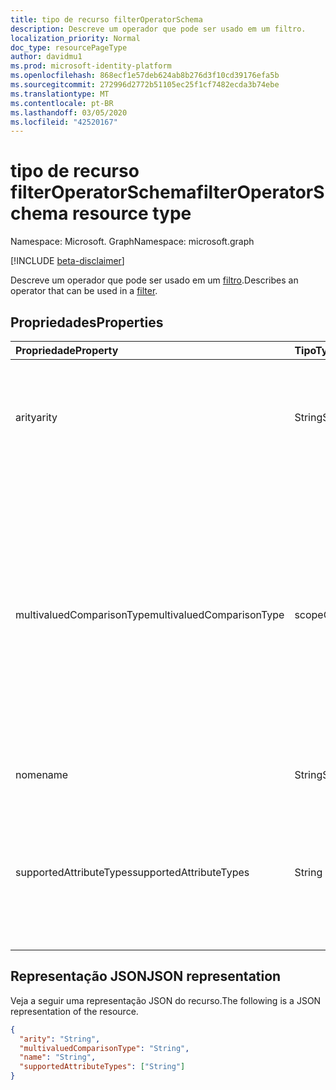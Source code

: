 ```yaml
---
title: tipo de recurso filterOperatorSchema
description: Descreve um operador que pode ser usado em um filtro.
localization_priority: Normal
doc_type: resourcePageType
author: davidmu1
ms.prod: microsoft-identity-platform
ms.openlocfilehash: 868ecf1e57deb624ab8b276d3f10cd39176efa5b
ms.sourcegitcommit: 272996d2772b51105ec25f1cf7482ecda3b74ebe
ms.translationtype: MT
ms.contentlocale: pt-BR
ms.lasthandoff: 03/05/2020
ms.locfileid: "42520167"
---
```

# <a name="filteroperatorschema-resource-type"></a><span data-ttu-id="9940d-103">tipo de recurso filterOperatorSchema</span><span class="sxs-lookup"><span data-stu-id="9940d-103">filterOperatorSchema resource type</span></span>

<span data-ttu-id="9940d-104">Namespace: Microsoft. Graph</span><span class="sxs-lookup"><span data-stu-id="9940d-104">Namespace: microsoft.graph</span></span>

[!INCLUDE [beta-disclaimer](../../includes/beta-disclaimer.md)]

<span data-ttu-id="9940d-105">Descreve um operador que pode ser usado em um [filtro](synchronization-filter.md).</span><span class="sxs-lookup"><span data-stu-id="9940d-105">Describes an operator that can be used in a [filter](synchronization-filter.md).</span></span>

## <a name="properties"></a><span data-ttu-id="9940d-106">Propriedades</span><span class="sxs-lookup"><span data-stu-id="9940d-106">Properties</span></span>

| <span data-ttu-id="9940d-107">Propriedade</span><span class="sxs-lookup"><span data-stu-id="9940d-107">Property</span></span>                   | <span data-ttu-id="9940d-108">Tipo</span><span class="sxs-lookup"><span data-stu-id="9940d-108">Type</span></span>                      | <span data-ttu-id="9940d-109">Descrição</span><span class="sxs-lookup"><span data-stu-id="9940d-109">Description</span></span>    |
|:---------------------------|:--------------------------|:---------------|
|<span data-ttu-id="9940d-110">arity</span><span class="sxs-lookup"><span data-stu-id="9940d-110">arity</span></span>                       |<span data-ttu-id="9940d-111">String</span><span class="sxs-lookup"><span data-stu-id="9940d-111">String</span></span>          |<span data-ttu-id="9940d-112">Arity do operador.</span><span class="sxs-lookup"><span data-stu-id="9940d-112">Arity of the operator.</span></span> <span data-ttu-id="9940d-113">Os valores possíveis são: `Binary` e `Unary`.</span><span class="sxs-lookup"><span data-stu-id="9940d-113">Possible values are: `Binary`, `Unary`.</span></span> <span data-ttu-id="9940d-114">O padrão é `Binary`.</span><span class="sxs-lookup"><span data-stu-id="9940d-114">The default is `Binary`.</span></span>|
|<span data-ttu-id="9940d-115">multivaluedComparisonType</span><span class="sxs-lookup"><span data-stu-id="9940d-115">multivaluedComparisonType</span></span>   |<span data-ttu-id="9940d-116">scopeOperatorMultiValuedComparisonType</span><span class="sxs-lookup"><span data-stu-id="9940d-116">scopeOperatorMultiValuedComparisonType</span></span>          |<span data-ttu-id="9940d-117">Os valores possíveis são: `All` e `Any`.</span><span class="sxs-lookup"><span data-stu-id="9940d-117">Possible values are: `All`, `Any`.</span></span> <span data-ttu-id="9940d-118">Aplica-se somente a atributos com vários valores.</span><span class="sxs-lookup"><span data-stu-id="9940d-118">Applies only to multivalued attributes.</span></span> <span data-ttu-id="9940d-119">`All`significa que todos os valores devem atender à condição.</span><span class="sxs-lookup"><span data-stu-id="9940d-119">`All` means that all values must satisfy the condition.</span></span> <span data-ttu-id="9940d-120">`Any`significa que pelo menos um valor deve satisfazer a condição.</span><span class="sxs-lookup"><span data-stu-id="9940d-120">`Any` means that at least one value has to satisfy the condition.</span></span> <span data-ttu-id="9940d-121">O padrão é `All`.</span><span class="sxs-lookup"><span data-stu-id="9940d-121">The default is `All`.</span></span>|
|<span data-ttu-id="9940d-122">nome</span><span class="sxs-lookup"><span data-stu-id="9940d-122">name</span></span>                        |<span data-ttu-id="9940d-123">String</span><span class="sxs-lookup"><span data-stu-id="9940d-123">String</span></span>                     |<span data-ttu-id="9940d-124">Nome do operador.</span><span class="sxs-lookup"><span data-stu-id="9940d-124">Operator name.</span></span> |
|<span data-ttu-id="9940d-125">supportedAttributeTypes</span><span class="sxs-lookup"><span data-stu-id="9940d-125">supportedAttributeTypes</span></span>     |<span data-ttu-id="9940d-126">String collection</span><span class="sxs-lookup"><span data-stu-id="9940d-126">String collection</span></span>         |<span data-ttu-id="9940d-127">Tipos de atributo suportados pelo operador.</span><span class="sxs-lookup"><span data-stu-id="9940d-127">Attribute types supported by the operator.</span></span> <span data-ttu-id="9940d-128">Os valores possíveis são: `Boolean`, `Binary`, `Reference`, `Integer`, `String`.</span><span class="sxs-lookup"><span data-stu-id="9940d-128">Possible values are: `Boolean`, `Binary`, `Reference`, `Integer`, `String`.</span></span>|

## <a name="json-representation"></a><span data-ttu-id="9940d-129">Representação JSON</span><span class="sxs-lookup"><span data-stu-id="9940d-129">JSON representation</span></span>

<span data-ttu-id="9940d-130">Veja a seguir uma representação JSON do recurso.</span><span class="sxs-lookup"><span data-stu-id="9940d-130">The following is a JSON representation of the resource.</span></span>

<!-- {
  "blockType": "resource",
  "optionalProperties": [

  ],
  "@odata.type": "microsoft.graph.filterOperatorSchema"
}-->

```json
{
  "arity": "String",
  "multivaluedComparisonType": "String",
  "name": "String",
  "supportedAttributeTypes": ["String"]
}

```

<!-- uuid: 8fcb5dbc-d5aa-4681-8e31-b001d5168d79
2015-10-25 14:57:30 UTC -->
<!--
{
  "type": "#page.annotation",
  "description": "filterOperatorSchema resource",
  "keywords": "",
  "section": "documentation",
  "tocPath": "",
  "suppressions": []
}
-->
